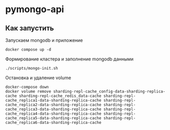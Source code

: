 # pymongo-api

## Как запустить

Запускаем mongodb и приложение

```shell
docker compose up -d
```

Формирование кластера и заполнение mongodb данными

```shell
./scripts/mongo-init.sh
```

Остановка и удаление volume
```shell
docker-compose down
docker volume remove sharding-repl-cache_config-data-sharding-replica-cache sharding-repl-cache_redis_data-cache sharding-repl-cache_replica1-data-sharding-replica-cache sharding-repl-cache_replica2-data-sharding-replica-cache sharding-repl-cache_replica3-data-sharding-replica-cache sharding-repl-cache_replica4-data-sharding-replica-cache sharding-repl-cache_replica5-data-sharding-replica-cache sharding-repl-cache_replica6-data-sharding-replica-cache
```
